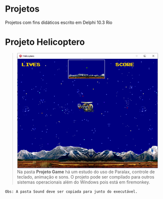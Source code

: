 # Projetos
Projetos com fins didáticos escrito em Delphi 10.3 Rio

# Projeto Helicoptero
> <img src="https://github.com/CyberRocha/Projetos/blob/master/Projeto%20Game/Helicoptero.png?raw=true"><br>
> Na pasta <b>Projeto Game</b> há um estudo do uso de Paralax, controle de teclado, animação e sons. O projeto pode ser compilado para outros sistemas operacionais além do Windows pois está em firemonkey.
```
Obs: A pasta Sound deve ser copiada para junto do executável.
```
